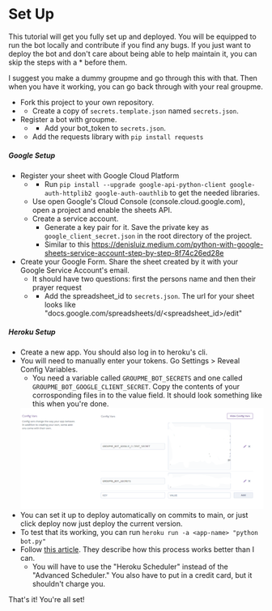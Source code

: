 # Set Up
This tutorial will get you fully set up and deployed. You will be equipped to run the bot locally and contribute if you find any bugs. If you just want to deploy the bot and don't care about being able to help maintain it, you can skip the steps with a * before them.

I suggest you make a dummy groupme and go through this with that. Then when you have it working, you can go back through with your real groupme.

- Fork this project to your own repository.
- * Create a copy of `secrets.template.json` named `secrets.json`.
- Register a bot with groupme. 
  - * Add your bot_token to `secrets.json`.
- * Add the requests library with `pip install requests`
##### Google Setup
- Register your sheet with Google Cloud Platform
  - * Run `pip install --upgrade google-api-python-client google-auth-httplib2 google-auth-oauthlib` to get the needed libraries.
  - Use open Google's Cloud Console (console.cloud.google.com), open a project and enable the sheets API.
  - Create a service account.
    - Generate a key pair for it. Save the private key as `google_client_secret.json` in the root directory of the project.
    - Similar to this https://denisluiz.medium.com/python-with-google-sheets-service-account-step-by-step-8f74c26ed28e
- Create your Google Form. Share the sheet created by it with your Google Service Account's email.
  - It should have two questions: first the persons name and then their prayer request
  - * Add the spreadsheet_id to `secrets.json`. The url for your sheet looks like "docs.google.com/spreadsheets/d/<spreadsheet_id>/edit"
##### Heroku Setup
- Create a new app. You should also log in to heroku's cli.
- You will need to manually enter your tokens. Go Settings > Reveal Config Variables.
  - You need a variable called `GROUPME_BOT_SECRETS` and one called `GROUPME_BOT_GOOGLE_CLIENT_SECRET`. Copy the contents of your corrosponding files in to the value field. It should look something like this when you're done. 
  <img src='config_vars_example.png' width=500 height=200>
- You can set it up to deploy automatically on commits to main, or just click deploy now just deploy the current version.
- To test that its working, you can run `heroku run -a <app-name> "python bot.py"`
- Follow [this article](https://medium.com/analytics-vidhya/schedule-a-python-script-on-heroku-a978b2f91ca8). They describe how this process works better than I can.
  - You will have to use the "Heroku Scheduler" instead of the "Advanced Scheduler." You also have to put in a credit card, but it shouldn't charge you.

That's it! You're all set!
